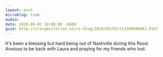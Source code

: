 ```yaml
---
layout: post
microblog: true
audio: 
date: 2010-05-02 18:00:00 -0600
guid: http://craigmcclellan.micro.blog/2010/05/03/t13288690461.html
---
```

It's been a blessing but hard being out of Nashville during this flood. Anxious to be back with Laura and praying for my friends who lost.
